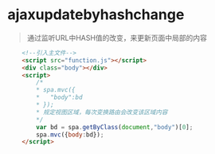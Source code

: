 # ajaxupdatebyhashchange

> 通过监听URL中HASH值的改变，来更新页面中局部的内容


```html
	<!--引入主文件-->
	<script src="function.js"></script>
	<div class="body"></div>
	<script>
		/*
		* spa.mvc({
		* 	"body":bd
		* });
		* 规定视图区域，每次变换路由会改变该区域内容
		*/
		var bd = spa.getByClass(document,"body")[0];
		spa.mvc({body:bd});
	</script>
```